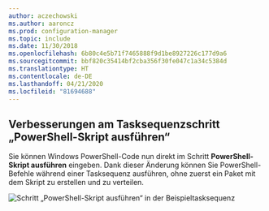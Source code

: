 ```yaml
---
author: aczechowski
ms.author: aaroncz
ms.prod: configuration-manager
ms.topic: include
ms.date: 11/30/2018
ms.openlocfilehash: 6b80c4e5b71f7465888f9d1be8927226c177d9a6
ms.sourcegitcommit: bbf820c35414bf2cba356f30fe047c1a34c5384d
ms.translationtype: HT
ms.contentlocale: de-DE
ms.lasthandoff: 04/21/2020
ms.locfileid: "81694688"
---
```

## <a name="improvement-to-run-powershell-script-task-sequence-step"></a><a name="bkmk_posh"></a> Verbesserungen am Tasksequenzschritt „PowerShell-Skript ausführen“
<!--1359389-->
Sie können Windows PowerShell-Code nun direkt im Schritt **PowerShell-Skript ausführen** eingeben. Dank dieser Änderung können Sie PowerShell-Befehle während einer Tasksequenz ausführen, ohne zuerst ein Paket mit dem Skript zu erstellen und zu verteilen.

![Schritt „PowerShell-Skript ausführen“ in der Beispieltasksequenz](../../media/1359389-powershell-ts-step.png)

